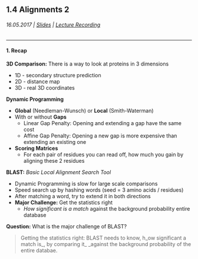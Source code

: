## 1.4 Alignments 2

###### 16.05.2017 \| [Slides](https://www.rostlab.org/sites/default/files/fileadmin/teaching/SoSe17/PP1CS/cb1e_20170516_alignments2.pdf) \| [Lecture Recording](https://www.youtube.com/watch?v=B-40K3FFSKo&list=PLg46T0OlBIJ9abbsmUL-ux24DCpoUlC1J&index=4)

---

#### 1. Recap

**3D Comparison:** There is a way to look at proteins in 3 dimensions

* 1D -  secondary structure prediction
* 2D - distance map
* 3D - real 3D coordinates

**Dynamic Programming**

* **Global** \(Needleman-Wunsch\) or **Local** \(Smith-Waterman\)
* With or without **Gaps**
  * Linear Gap Penalty: Opening and extending a gap have the same cost
  * Affine Gap Penalty: Opening a new gap is more expensive than extending an existing one
* **Scoring Matrices**
  * For each pair of residues you can read off, how much you gain by aligning these 2 residues

**BLAST:** _Basic Local Alignment Search Tool_

* Dynamic Programming is slow for large scale comparisons
* Speed search up by hashing words \(seed = 3 amino acids / residues\)
* After matching a word, try to extend it in both directions
* **Major Challenge:** Get the statistics right
  * _How significant is a match_ against the background probability entire database

**Question:** What is the major challenge of BLAST?

> Getting the statistics right: BLAST needs to know, h_ow significant a match is_, by comparing it\_ \_against the background probability of the entire databae.




